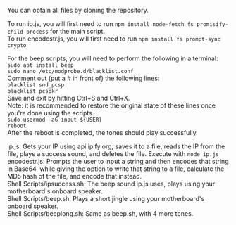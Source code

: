 You can obtain all files by cloning the repository.  

To run ip.js, you will first need to run ``npm install node-fetch fs promisify-child-process`` for the main script.  
To run encodestr.js, you will first need to run ``npm install fs prompt-sync crypto``
  
For the beep scripts, you will need to perform the following in a terminal:  
``sudo apt install beep``  
``sudo nano /etc/modprobe.d/blacklist.conf``  
Comment out (put a # in front of) the following lines:  
  ``blacklist snd_pcsp``  
  ``blacklist pcspkr``  
Save and exit by hitting Ctrl+S and Ctrl+X.    
Note: it is recommended to restore the original state of these lines once you're done using the scripts.  
``sudo usermod -aG input ${USER}``  
``reboot``  
After the reboot is completed, the tones should play successfully.  
  
ip.js: Gets your IP using api.ipify.org, saves it to a file, reads the IP from the file, plays a success sound, and deletes the file. Execute with ``node ip.js``  
encodestr.js: Prompts the user to input a string and then encodes that string in Base64, while giving the option to write that string to a file, calculate the MD5 hash of the file, and encode that instead.  
Shell Scripts/ipsuccess.sh: The beep sound ip.js uses, plays using your motherboard's onboard speaker.  
Shell Scripts/beep.sh: Plays a short jingle using your motherboard's onboard speaker.  
Shell Scripts/beeplong.sh: Same as beep.sh, with 4 more tones.
